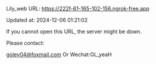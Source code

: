 Lily_web URL: https://222f-61-165-102-156.ngrok-free.app

Updated at: 2024-12-06 01:21:02

If you cannot open this URL, the server might be down.

Please contact: 

goley04@foxmail.com Or Wechat:GL_yeaH